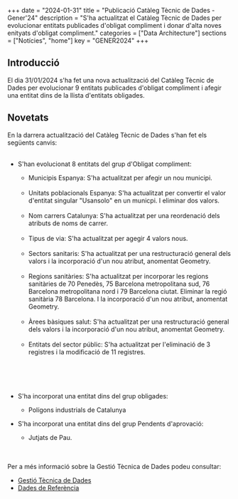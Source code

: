 +++
date        = "2024-01-31"
title       = "Publicació Catàleg Tècnic de Dades - Gener'24"
description = "S'ha actualitzat el Catàleg Tècnic de Dades per evolucionar entitats publicades d'obligat compliment i donar d'alta noves enityats d'obligat compliment."
categories  = ["Data Architecture"]
sections    = ["Notícies", "home"]
key = "GENER2024"
+++

## Introducció

El dia 31/01/2024 s'ha fet una nova actualització del Catàleg Tècnic de Dades per evolucionar 9 entitats publicades d'obligat compliment i afegir una entitat dins de la llista d'entitats obligades.
 
## Novetats

En la darrera actualització del Catàleg Tècnic de Dades s'han fet els següents canvis:<br><br>

- S'han evolucionat 8 entitats del grup d'Obligat compliment:<br>
  - Municipis Espanya: S'ha actualitzat per afegir un nou municipi.<br><br>
  - Unitats poblacionals Espanya: S'ha actualitzat per convertir el valor d'entitat singular "Usansolo" en un municpi. I eliminar dos valors.<br><br>
  - Nom carrers Catalunya: S'ha actualitzat per una reordenació dels atributs de noms de carrer.<br><br>
  - Tipus de via: S'ha actualitzat per agegir 4 valors nous.<br><br>
  - Sectors sanitaris:  S'ha actualitzat per una restructuració general dels valors i la incorporació d'un nou atribut, anomentat Geometry.<br><br>
  - Regions sanitàries: S'ha actualitzat per incorporar  les regions sanitàries de 70 Penedès, 75 Barcelona metropolitana sud, 76 Barcelona metropolitana nord i 79 Barcelona ciutat. Eliminar la regió sanitària 78 Barcelona. I  la incorporació d'un nou atribut, anomentat Geometry.<br><br> 
  - Àrees bàsiques salut: S'ha actualitzat per una restructuració general dels valors i la incorporació d'un nou atribut, anomentat Geometry.<br><br>
  - Entitats del sector públic: S'ha actualitzat per l'eliminació de 3 registres i la modificació de 11 registres.<br><br>
<br><br><br>

- S'ha incorporat una entitat dins del grup obligades:<br>
   - Polígons industrials de Catalunya<br>
 
- S'ha incorporat una entitat dins del grup Pendents d'aprovació:<br>
  - Jutjats de Pau.<br><br><br>

Per a més informació sobre la Gestió Tècnica de Dades podeu consultar:

* [Gestió Tècnica de Dades](https://canigo.ctti.gencat.cat/plataformes/dadesref/gestiodades/)
* [Dades de Referència](https://canigo.ctti.gencat.cat/plataformes/dadesref/dadesref/)

